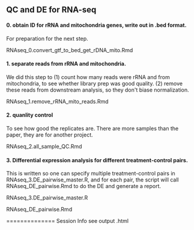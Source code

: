 ## QC and DE for RNA-seq

#### 0. obtain ID for rRNA and mitochondria genes, write out in .bed format.
For preparation for the next step.

RNAseq_0.convert_gtf_to_bed_get_rDNA_mito.Rmd


#### 1. separate reads from rRNA and mitochondria. 
We did this step to (1) count how many reads were rRNA and from mitochondria, to see whether library prep was good quality. (2) remove these reads from downstream analysis, so they don't biase normalization. 

RNAseq_1.remove_rRNA_mito_reads.Rmd


#### 2. quanlity control
To see how good the replicates are. There are more samples than the paper, they are for another project.

RNAseq_2.all_sample_QC.Rmd


#### 3. Differential expression analysis for different treatment-control pairs. 
This is written so one can specify multiple treatment-control pairs in RNAseq_3.DE_pairwise_master.R, and for each pair, the script will call RNAseq_DE_pairwise.Rmd to do the DE and generate a report. 

RNAseq_3.DE_pairwise_master.R

RNAseq_DE_pairwise.Rmd



============== 
Session Info see output .html
